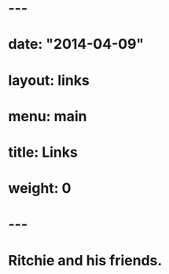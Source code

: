 # ---
# date: "2014-04-09"
# layout: links
# menu: main
# title: Links
# weight: 0
# ---
# 
# Ritchie and his friends.
